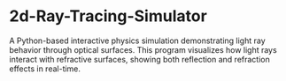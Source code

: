 # 2d-Ray-Tracing-Simulator
A Python-based interactive physics simulation demonstrating light ray behavior through optical surfaces. This program visualizes how light rays interact with refractive surfaces, showing both reflection and refraction effects in real-time.
